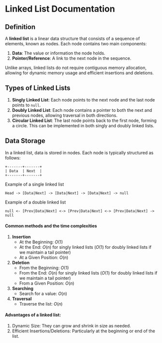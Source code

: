 # Linked List Documentation

## Definition
A **linked list** is a linear data structure that consists of a sequence of elements, known as nodes. Each node contains two main components:
1. **Data**: The value or information the node holds.
2. **Pointer/Reference**: A link to the next node in the sequence.

Unlike arrays, linked lists do not require contiguous memory allocation, allowing for dynamic memory usage and efficient insertions and deletions.

## Types of Linked Lists
1. **Singly Linked List**: Each node points to the next node and the last node points to `null`.
2. **Doubly Linked List**: Each node contains a pointer to both the next and previous nodes, allowing traversal in both directions.
3. **Circular Linked List**: The last node points back to the first node, forming a circle. This can be implemented in both singly and doubly linked lists.

## Data Storage
In a linked list, data is stored in nodes. Each node is typically structured as follows:

```plaintext
+-------+-------+
| Data  | Next  |
+-------+-------+
```
Example of a single linked list
```plaintext
Head -> [Data|Next] -> [Data|Next] -> [Data|Next] -> null
```
Example of a double linked list
```plaintext
null <- [Prev|Data|Next] <-> [Prev|Data|Next] <-> [Prev|Data|Next] -> null
```
#### Common methods and the time complexities
1. **Insertion**
    - At the Beginning: $O(1)$
    - At the End: $O(n)$ for singly linked lists ($O(1)$ for doubly linked lists if we maintain a tail pointer)
    - At a Given Position: $O(n)$
1. **Deletion**
    - From the Beginning: $O(1)$
    - From the End: $O(n)$ for singly linked lists ($O(1)$ for doubly linked lists if we maintain a tail pointer)
    - From a Given Position: $O(n)$
1. **Searching**
    - Search for a value: $O(n)$
1. **Traversal**
    - Traverse the list: $O(n)$

#### Advantages of a linked list:
1. Dynamic Size: They can grow and shrink in size as needed.
1. Efficient Insertions/Deletions: Particularly at the beginning or end of the list.